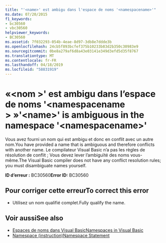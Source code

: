 ```yaml
---
title: "'<name>' est ambigu dans l'espace de noms '<namespacename>'"
ms.date: 07/20/2015
f1_keywords:
- bc30560
- vbc30560
helpviewer_keywords:
- BC30560
ms.assetid: 7f032293-054b-4eae-8d97-3db8e7ddde3b
ms.openlocfilehash: 24cb5f893bcfef375b10233b83d2b350c30983e9
ms.sourcegitcommit: 0be8a279af6d8a43e03141e349d3efd5d35f8767
ms.translationtype: MT
ms.contentlocale: fr-FR
ms.lasthandoff: 04/18/2019
ms.locfileid: "58831919"
---
```

# <a name="name-is-ambiguous-in-the-namespace-namespacename"></a><span data-ttu-id="58179-102">«\<nom >' est ambigu dans l’espace de noms '\<namespacename > »</span><span class="sxs-lookup"><span data-stu-id="58179-102">'\<name>' is ambiguous in the namespace '\<namespacename>'</span></span>
<span data-ttu-id="58179-103">Vous avez fourni un nom qui est ambigu et donc en conflit avec un autre nom.</span><span class="sxs-lookup"><span data-stu-id="58179-103">You have provided a name that is ambiguous and therefore conflicts with another name.</span></span> <span data-ttu-id="58179-104">Le compilateur Visual Basic n’a pas les règles de résolution de conflit ; Vous devez lever l’ambiguïté des noms vous-même.</span><span class="sxs-lookup"><span data-stu-id="58179-104">The Visual Basic compiler does not have any conflict resolution rules; you must disambiguate names yourself.</span></span>  
  
 <span data-ttu-id="58179-105">**ID d’erreur :** BC30560</span><span class="sxs-lookup"><span data-stu-id="58179-105">**Error ID:** BC30560</span></span>  
  
## <a name="to-correct-this-error"></a><span data-ttu-id="58179-106">Pour corriger cette erreur</span><span class="sxs-lookup"><span data-stu-id="58179-106">To correct this error</span></span>  
  
-   <span data-ttu-id="58179-107">Utilisez un nom qualifié complet.</span><span class="sxs-lookup"><span data-stu-id="58179-107">Fully qualify the name.</span></span>  
  
## <a name="see-also"></a><span data-ttu-id="58179-108">Voir aussi</span><span class="sxs-lookup"><span data-stu-id="58179-108">See also</span></span>

- [<span data-ttu-id="58179-109">Espaces de noms dans Visual Basic</span><span class="sxs-lookup"><span data-stu-id="58179-109">Namespaces in Visual Basic</span></span>](../../../visual-basic/programming-guide/program-structure/namespaces.md)
- [<span data-ttu-id="58179-110">Namespace (instruction)</span><span class="sxs-lookup"><span data-stu-id="58179-110">Namespace Statement</span></span>](../../../visual-basic/language-reference/statements/namespace-statement.md)
